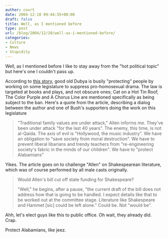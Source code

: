 ```yaml
---
author: court
date: 2004-12-10 09:44:55+00:00
draft: false
title: Well, as I mentioned before
type: post
url: /blog/2004/12/10/well-as-i-mentioned-before/
categories:
- Culture
- News
- Stupidity
---
```


Well, as I mentioned before I like to stay away from the "hot political topic" but here's one I couldn't pass up.

According to [this story](http://www.guardian.co.uk/arts/features/story/0,11710,1369643,00.html?=rss), good old Dubya is busily "protecting" people by working on some legislature to suppress pro-homosexual drama. The law is targeted at books and plays, and not obscure ones; Cat on a Hot Tin Roof, The Color Purple and A Chorus Line are mentioned specifically as being subject to the ban.  Here's a quote from the article, describing a dialog between the author and one of Bush's supporters doing the work on this legislature


<blockquote>"Traditional family values are under attack," Allen informs me. They've been under attack "for the last 40 years". The enemy, this time, is not al-Qaida. The axis of evil is "Hollywood, the music industry". We have an obligation to "save society from moral destruction". We have to prevent liberal libarians and trendy teachers from "re-engineering society's fabric in the minds of our children". We have to "protect Alabamians"</blockquote>


Yikes. The article goes on to challenge "Allen" on Shakespearean literature, which was of course performed by all male casts originally.


<blockquote>Would Allen's bill cut off state funding for Shakespeare?

"Well," he begins, after a pause, "the current draft of the bill does not address how that is going to be handled. I expect details like that to be worked out at the committee stage. Literature like Shakespeare and Hammet [sic] could be left alone." Could be. Not "would be".</blockquote>


Ahh, let's elect guys like this to public office.  Oh wait, they already did.  Crap.

Protect Alabamians, like jeez.
